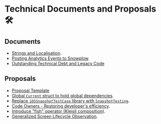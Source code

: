 Technical Documents and Proposals 🛠
 ====================================

## Documents

* [Strings and Localisation](./Lokalise.md).
* [Posting Analytics Events to Snowplow](./SnowplowHowTo.md)
* [Outstanding Technical Debt and Legacy Code](./TechnicalDebt.md)

## Proposals

* [Proposal Template](./Proposals/Template.md)
* [Global `Current` struct to hold global dependencies](./Proposals/ControlTheWorld.md).
* [Replace `iOSSnapshotTestCase` library with `SnapshotTesting`](./Proposals/SnapshotTesting.md).
* [Code Owners - Restoring developer's efficiency](./Proposals/CODEOWNERS.md).
* [Introduce "fish" operator (Kleisli composition)](./Proposals/Fish_Operator.md).
* [Generalized Screen Lifecycle Observation](./Proposals/ScreenLifecycleObservation.md).
